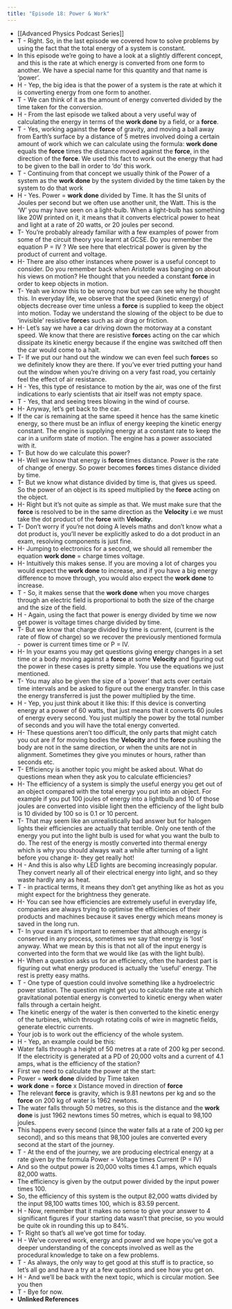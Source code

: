 ```yaml
---
title: "Episode 18: Power & Work"
---
```


- [[Advanced Physics Podcast Series]]<span id='EVsLD_aor'/>
- T - Right. So, in the last episode we covered how to solve problems by using the fact that the total energy of a system is constant.<span id='GAqaArJml'/>
- In this episode we’re going to have a look at a slightly different concept, and this is the rate at which energy is converted from one form to another. We have a special name for this quantity and that name is ‘power’.<span id='6isu6iTsW'/>
- H - Yep, the big idea is that the power of a system is the rate at which it is converting energy from one form to another.<span id='ksj8xqae7'/>
- T - We can think of it as the amount of energy converted divided by the time taken for the conversion.<span id='ilr0UA0KG'/>
- H - From the last episode we talked about a very useful way of calculating the energy in terms of the **work done** by a field, or a **force**.<span id='zU44SuCMb'/>
- T - Yes, working against the **force** of gravity, and moving a ball away from Earth’s surface by a distance of 5 metres involved doing a certain amount of work which we can calculate using the formula: **work done** equals the **force** times the distance moved against the **force**, in the direction of the **force**. We used this fact to work out the energy that had to be given to the ball in order to ‘do’ this work.<span id='BnGTThXMC'/>
- T - Continuing from that concept we usually think of the Power of a system as the **work done** by the system divided by the time taken by the system to do that work<span id='y3jnw06be'/>
- H - Yes. Power = **work done** divided by Time. It has the SI units of Joules per second but we often use another unit, the Watt. This is the ‘W’ you may have seen on a light-bulb. When a light-bulb has something like 20W printed on it, it means that it converts electrical power to heat and light at a rate of 20 watts, or 20 joules per second.<span id='7GsAZYTm4'/>
- T- You’re probably already familiar with a few examples of power from some of the circuit theory you learnt at GCSE. Do you remember the equation P = IV ? We see here that electrical power is given by the product of current and voltage.<span id='W1XbgjeeM'/>
- H- There are also other instances where power is a useful concept to consider. Do you remember back when Aristotle was banging on about his views on motion? He thought that you needed a constant **force** in order to keep objects in motion.<span id='Hj7JaKJ-V'/>
- T- Yeah we know this to be wrong now but we can see why he thought this. In everyday life, we observe that the speed (kinetic energy) of objects decrease over time unless a **force** is supplied to keep the object into motion. Today we understand the slowing of the object to be due to ‘invisible’ resistive **force**s such as air drag or friction.<span id='y7Jsm_5X-'/>
- H- Let’s say we have a car driving down the motorway at a constant speed. We know that there are resistive **force**s acting on the car which dissipate its kinetic energy because if the engine was switched off then the car would come to a halt.<span id='gCQ_Ah0Oc'/>
- T- If we put our hand out the window we can even feel such **force**s so we definitely know they are there. If you’ve ever tried putting your hand out the window when you’re driving on a very fast road, you certainly feel the effect of air resistance.<span id='aYEOGm0iz'/>
- H - Yes, this type of resistance to motion by the air, was one of the first indications to early scientists that air itself was not empty space.<span id='L2QAm0ctP'/>
- T - Yes, that and seeing trees blowing in the wind of course.<span id='6Tn63lQrC'/>
- H- Anyway, let’s get back to the car.<span id='-Hpd5aH8N'/>
- If the car is remaining at the same speed it hence has the same kinetic energy, so there must be an influx of energy keeping the kinetic energy constant. The engine is supplying energy at a constant rate to keep the car in a uniform state of motion. The engine has a power associated with it.<span id='CpaXR7PYK'/>
- T- But how do we calculate this power?<span id='y0Hns6wY7'/>
- H- Well we know that energy is **force** times distance. Power is the rate of change of energy. So power becomes **force**s times distance divided by time.<span id='4pzUZU3i3'/>
- T- But we know what distance divided by time is, that gives us speed. So the power of an object is its speed multiplied by the **force** acting on the object.<span id='XRgam8czT'/>
- H- Right but it’s not quite as simple as that. We must make sure that the **force** is resolved to be in the same direction as the **Velocity** i.e we must take the dot product of the **force** with **Velocity**.<span id='Yuu9KZERn'/>
- T- Don’t worry if you’re not doing A levels maths and don’t know what a dot product is, you’ll never be explicitly asked to do a dot product in an exam, resolving components is just fine.<span id='kXCs1_k8w'/>
- H- Jumping to electronics for a second, we should all remember the equation **work done** = charge times voltage.<span id='e_ywvFCTN'/>
- H- Intuitively this makes sense. If you are moving a lot of charges you would expect the **work done** to increase, and if you have a big energy difference to move through, you would also expect the **work done** to increase.<span id='DuEAcFczN'/>
- T - So, it makes sense that the **work done** when you move charges through an electric field is proportional to both the size of the charge and the size of the field.<span id='CuG8-jGka'/>
- H - Again, using the fact that power is energy divided by time we now get power is voltage times charge divided by time.<span id='5syQWMWmD'/>
- T- But we know that charge divided by time is current, (current is the rate of flow of charge) so we recover the previously mentioned formula -  power is current times time or P = IV.<span id='3jsB8_WFR'/>
- H- In your exams you may get questions giving energy changes in a set time or a body moving against a **force** at some **Velocity** and figuring out the power in these cases is pretty simple. You use the equations we just mentioned.<span id='5hGfHYVji'/>
- T- You may also be given the size of a ‘power’ that acts over certain time intervals and be asked to figure out the energy transfer. In this case the energy transferred is just the power multiplied by the time.<span id='xFOUFRrei'/>
- H - Yep, you just think about it like this: If this device is converting energy at a power of 60 watts, that just means that it converts 60 joules of energy every second. You just multiply the power by the total number of seconds and you will have the total energy converted.<span id='4llXGLIaT'/>
- H- These questions aren’t too difficult, the only parts that might catch you out are if for moving bodies the **Velocity** and the **force** pushing the body are not in the same direction, or when the units are not in alignment. Sometimes they give you minutes or hours, rather than seconds etc.<span id='z6M5PJXSK'/>
- T- Efficiency is another topic you might be asked about. What do questions mean when they ask you to calculate efficiencies?<span id='WI5ogIPgy'/>
- H- The efficiency of a system is simply the useful energy you get out of an object compared with the total energy you put into an object. For example if you put 100 joules of energy into a lightbulb and 10 of those joules are converted into visible light then the efficiency of the light bulb is 10 divided by 100 so is 0.1 or 10 percent.<span id='edpqNUSgc'/>
- T- That may seem like an unrealistically bad answer but for halogen lights their efficiencies are actually that terrible. Only one tenth of the energy you put into the light bulb is used for what you want the bulb to do. The rest of the energy is mostly converted into thermal energy which is why you should always wait a while after turning of a light before you change it- they get really hot!<span id='wbKszSc3V'/>
- H - And this is also why LED lights are becoming increasingly popular. They convert nearly all of their electrical energy into light, and so they waste hardly any as heat.<span id='rQuTH9qY1'/>
- T - in practical terms, it means they don’t get anything like as hot as you might expect for the brightness they generate.<span id='bkAEO_Ocj'/>
- H- You can see how efficiencies are extremely useful in everyday life, companies are always trying to optimise the efficiencies of their products and machines because it saves energy which means money is saved in the long run.<span id='r7aLLHC-d'/>
- T- In your exam it’s important to remember that although energy is conserved in any process, sometimes we say that energy is ‘lost’ anyway. What we mean by this is that not all of the input energy is converted into the form that we would like (as with the light bulb).<span id='DKRhh5oep'/>
- H- When a question asks us for an efficiency, often the hardest part is figuring out what energy produced is actually the ‘useful’ energy. The rest is pretty easy maths.<span id='Kw_2_lUM3'/>
- T - One type of question could involve something like a hydroelectric power station. The question might get you to calculate the rate at which gravitational potential energy is converted to kinetic energy when water falls through a certain height.<span id='5OL0irbrL'/>
- The kinetic energy of the water is then converted to the kinetic energy of the turbines, which through rotating coils of wire in magnetic fields, generate electric currents.<span id='S4DB1YgtR'/>
- Your job is to work out the efficiency of the whole system.<span id='6do2JfG1V'/>
- H - Yep, an example could be this:<span id='WFVyeZI-t'/>
- Water falls through a height of 50 metres at a rate of 200 kg per second. If the electricity is generated at a PD of 20,000 volts and a current of 4.1 amps, what is the efficiency of the station?<span id='nsBJ-k8MV'/>
- First we need to calculate the power at the start:<span id='4piycoKqW'/>
- Power = **work done** divided by Time taken<span id='6fgadBdVd'/>
- **work done** = **force** x Distance moved in direction of **force**<span id='YFam378wW'/>
- The relevant **force** is gravity, which is 9.81 newtons per kg and so the **force** on 200 kg of water is 1962 newtons.<span id='J7zTV3lTZ'/>
- The water falls through 50 metres, so this is the distance and the **work done** is just 1962 newtons times 50 metres, which is equal to 98,100 joules.<span id='qlKfmgWhl'/>
- This happens every second (since the water falls at a rate of 200 kg per second), and so this means that 98,100 joules are converted every second at the start of the journey.<span id='lwHH-CmKM'/>
- T - At the end of the journey, we are producing electrical energy at a rate given by the formula Power = Voltage times Current (P = IV)<span id='VXk302bak'/>
- And so the output power is 20,000 volts times 4.1 amps, which equals 82,000 watts.<span id='KrJNeRqRc'/>
- The efficiency is given by the output power divided by the input power times 100.<span id='hSj4QlCpE'/>
- So, the efficiency of this system is the output 82,000 watts divided by the input 98,100 watts times 100, which is 83.59 percent.<span id='2zyeFjiDo'/>
- H - Now, remember that it makes no sense to give your answer to 4 significant figures if your starting data wasn’t that precise, so you would be quite ok in rounding this up to 84%.<span id='CyXmqPXyy'/>
- T- Right so that’s all we’ve got time for today.<span id='pBSQwNl2r'/>
- H - We’ve covered work, energy and power and we hope you’ve got a deeper understanding of the concepts involved as well as the procedural knowledge to take on a few problems.<span id='rggMume13'/>
- T - As always, the only way to get good at this stuff is to practice, so let’s all go and have a try at a few questions and see how you get on.<span id='eWw5kDY34'/>
- H - And we’ll be back with the next topic, which is circular motion. See you then<span id='60uNkKzp4'/>
- T - Bye for now.<span id='t1-h5fzr-'/>
- **Unlinked References**<span id='h4DnEuQS8'/>
